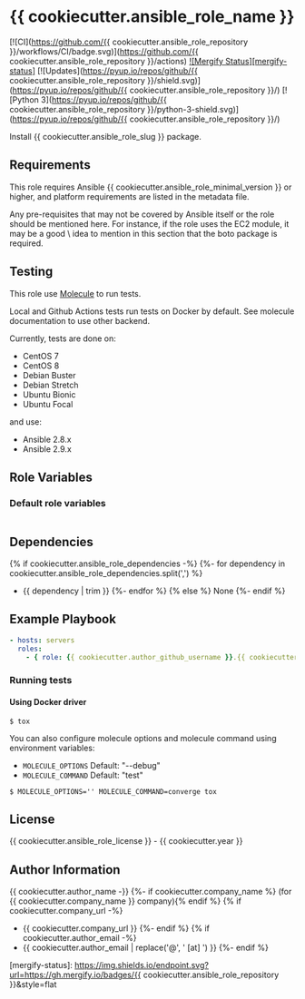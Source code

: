 # {{ cookiecutter.ansible_role_name }}

[![CI](https://github.com/{{ cookiecutter.ansible_role_repository }}/workflows/CI/badge.svg)](https://github.com/{{ cookiecutter.ansible_role_repository }}/actions)
[![Mergify Status][mergify-status]][mergify]
[![Updates](https://pyup.io/repos/github/{{ cookiecutter.ansible_role_repository }}/shield.svg)](https://pyup.io/repos/github/{{ cookiecutter.ansible_role_repository }}/)
[![Python 3](https://pyup.io/repos/github/{{ cookiecutter.ansible_role_repository }}/python-3-shield.svg)](https://pyup.io/repos/github/{{ cookiecutter.ansible_role_repository }}/)

Install {{ cookiecutter.ansible_role_slug }} package.

## Requirements

This role requires Ansible {{ cookiecutter.ansible_role_minimal_version }} or higher, and platform requirements are listed in the metadata file.

Any pre-requisites that may not be covered by Ansible itself or the role should be mentioned here. For instance, if the role uses the EC2 module, it may be a good \ idea to mention in this section that the boto package is required.

## Testing

This role use [Molecule](https://github.com/ansible-community/molecule) to run
tests.

Local and Github Actions tests run tests on Docker by default.
See molecule documentation to use other backend.

Currently, tests are done on:
- CentOS 7
- CentOS 8
- Debian Buster
- Debian Stretch
- Ubuntu Bionic
- Ubuntu Focal

and use:
- Ansible 2.8.x
- Ansible 2.9.x

## Role Variables

### Default role variables

``` yaml
```

## Dependencies
{% if cookiecutter.ansible_role_dependencies -%}
{%- for dependency in cookiecutter.ansible_role_dependencies.split(',') %}
- {{ dependency | trim }}
{%- endfor %}
{% else %}
None
{%- endif %}

## Example Playbook

``` yaml
- hosts: servers
  roles:
    - { role: {{ cookiecutter.author_github_username }}.{{ cookiecutter.ansible_role_slug }} }
```

### Running tests

#### Using Docker driver

```
$ tox
```

You can also configure molecule options and molecule command using environment variables:
* `MOLECULE_OPTIONS` Default: "--debug"
* `MOLECULE_COMMAND` Default: "test"

```
$ MOLECULE_OPTIONS='' MOLECULE_COMMAND=converge tox
```

## License

{{ cookiecutter.ansible_role_license }} - {{ cookiecutter.year }}

## Author Information

{{ cookiecutter.author_name -}}
{%- if cookiecutter.company_name %} (for {{ cookiecutter.company_name }} company){% endif %}
{% if cookiecutter.company_url -%}
- {{ cookiecutter.company_url }}
{%- endif %}
{% if cookiecutter.author_email -%}
- {{ cookiecutter.author_email | replace('@', ' [at] ') }}
{%- endif %}

[mergify]: https://mergify.io
[mergify-status]: https://img.shields.io/endpoint.svg?url=https://gh.mergify.io/badges/{{ cookiecutter.ansible_role_repository }}&style=flat
